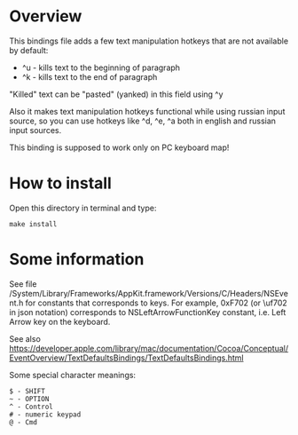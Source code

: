 Overview
========

This bindings file adds a few text manipulation hotkeys that are not available by default:

* ^u - kills text to the beginning of paragraph
* ^k - kills text to the end of paragraph

"Killed" text can be "pasted" (yanked) in this field using ^y

Also it makes text manipulation hotkeys functional while using russian input source, so
you can use hotkeys like ^d, ^e, ^a both in english and russian input sources.

This binding is supposed to work only on PC keyboard map!


How to install
==============

Open this directory in terminal and type:

    make install


Some information
================

See file /System/Library/Frameworks/AppKit.framework/Versions/C/Headers/NSEvent.h for
constants that corresponds to keys. For example, 0xF702 (or \uf702 in json notation)
corresponds to NSLeftArrowFunctionKey constant, i.e. Left Arrow key on the keyboard.

See also https://developer.apple.com/library/mac/documentation/Cocoa/Conceptual/EventOverview/TextDefaultsBindings/TextDefaultsBindings.html

Some special character meanings:

    $ - SHIFT
    ~ - OPTION
    ^ - Control
    # - numeric keypad
    @ - Cmd

